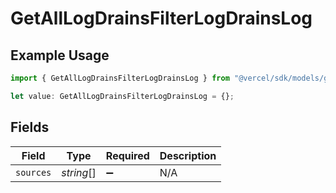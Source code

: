 # GetAllLogDrainsFilterLogDrainsLog

## Example Usage

```typescript
import { GetAllLogDrainsFilterLogDrainsLog } from "@vercel/sdk/models/getalllogdrainsop.js";

let value: GetAllLogDrainsFilterLogDrainsLog = {};
```

## Fields

| Field              | Type               | Required           | Description        |
| ------------------ | ------------------ | ------------------ | ------------------ |
| `sources`          | *string*[]         | :heavy_minus_sign: | N/A                |